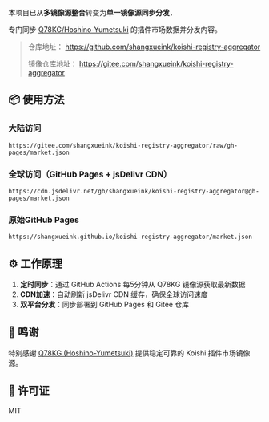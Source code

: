 

本项目已从**多镜像源整合**转变为**单一镜像源同步分发**，

专门同步 [Q78KG/Hoshino-Yumetsuki](https://github.com/Hoshino-Yumetsuki/koishi-registry) 的插件市场数据并分发内容。

> 仓库地址： https://github.com/shangxueink/koishi-registry-aggregator
> 
> 镜像仓库地址： https://gitee.com/shangxueink/koishi-registry-aggregator

## 📦 使用方法

### 大陆访问
```
https://gitee.com/shangxueink/koishi-registry-aggregator/raw/gh-pages/market.json
```

### 全球访问（GitHub Pages + jsDelivr CDN）
```
https://cdn.jsdelivr.net/gh/shangxueink/koishi-registry-aggregator@gh-pages/market.json
```

### 原始GitHub Pages
```
https://shangxueink.github.io/koishi-registry-aggregator/market.json
```

## ⚙️ 工作原理

1. **定时同步**：通过 GitHub Actions 每5分钟从 Q78KG 镜像源获取最新数据
2. **CDN加速**：自动刷新 jsDelivr CDN 缓存，确保全球访问速度
3. **双平台分发**：同步部署到 GitHub Pages 和 Gitee 仓库

## 🙏 鸣谢

特别感谢 [Q78KG (Hoshino-Yumetsuki)](https://github.com/Hoshino-Yumetsuki/koishi-registry) 提供稳定可靠的 Koishi 插件市场镜像源。

## 📝 许可证

MIT
